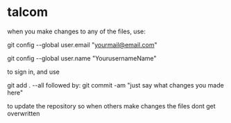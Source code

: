 # talcom

when you make changes to any of the files, use:

git config --global user.email "yourmail@email.com"

git config --global user.name "YourusernameName"

to sign in, and use 

git add . --all
followed by:
git commit -am "just say what changes you made here"

to update the repository so when others make changes the files dont get overwritten
